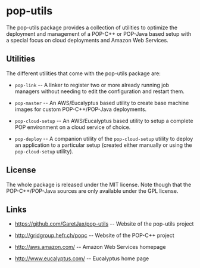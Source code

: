 pop-utils
=========

The pop-utils package provides a collection of utilities to optimize the
deployment and management of a POP-C++ or POP-Java based setup with a special
focus on cloud deployments and Amazon Web Services.


Utilities
---------

The different utilities that come with the pop-utils package are:

 * ``pop-link`` -- A linker to register two or more already running job
   managers without needing to edit the configuration and restart them.

 * ``pop-master`` -- An AWS/Eucalyptus based utility to create base machine
   images for custom POP-C++/POP-Java deployments.

 * ``pop-cloud-setup`` -- An AWS/Eucalyptus based utility to setup a complete
   POP environment on a cloud service of choice.

 * ``pop-deploy`` -- A companion utility of the ``pop-cloud-setup`` utility to
   deploy an application to a particular setup (created either manually or
   using the ``pop-cloud-setup`` utility).


License
-------

The whole package is released under the MIT license. Note though that the
POP-C++/POP-Java sources are only available under the GPL license.


Links
-----

 * https://github.com/GaretJax/pop-utils -- Website of the pop-utils project

 * http://gridgroup.hefr.ch/popc -- Website of the POP-C++ project

 * http://aws.amazon.com/ -- Amazon Web Services homepage

 * http://www.eucalyptus.com/ -- Eucalyptus home page